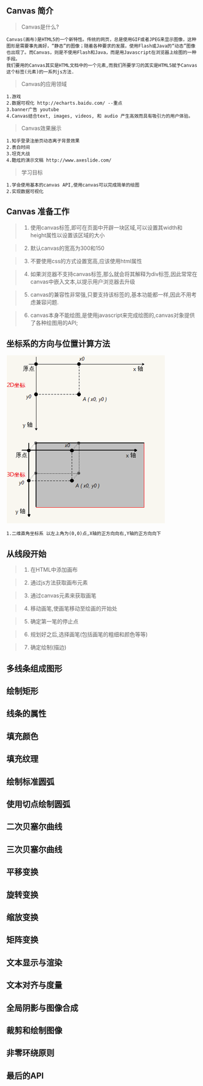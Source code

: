 ## Canvas 简介

  > Canvas是什么?

    Canvas(画布)是HTML5的一个新特性。传统的网页，总是使用GIF或者JPEG来显示图像，这种图形是需要事先画好，“静态”的图像；随着各种要求的发展，使用Flash或Java的“动态”图像也出现了。而Canvas，则是不使用Flash和Java，而是用Javascript在浏览器上绘图的一种手段。
    我们要用的Canvas其实是HTML文档中的一个元素,而我们所要学习的其实是HTML5赋予Canvas这个标签(元素)的一系列js方法.

  > Canvas的应用领域

    1.游戏  
    2.数据可视化 http://echarts.baidu.com/ --重点
    3.banner广告 youtube
    4.Canvas结合text, images, videos, 和 audio 产生高效而具有吸引力的用户体验。

  > Canvas效果展示

    1.知乎登录注册页动态离子背景效果
    2.表白时间
    3.坦克大战
    4.酷炫的演示文稿 http://www.axeslide.com/

  > 学习目标

    1.学会使用基本的canvas API,使用canvas可以完成简单的绘图
    2.实现数据可视化
## Canvas 准备工作
  > 1. 使用canvas标签,即可在页面中开辟一块区域,可以设置其width和height属性以设置该区域的大小

  > 2. 默认canvas的宽高为300和150

  > 3. 不要使用css的方式设置宽高,应该使用html属性

  > 4. 如果浏览器不支持canvas标签,那么就会将其解释为div标签,因此常常在canvas中嵌入文本,以提示用户浏览器去升级

  > 5. canvas的兼容性非常强,只要支持该标签的,基本功能都一样,因此不用考虑兼容问题.

  > 6. canvas本身不能绘图,是使用javascript来完成绘图的,canvas对象提供了各种绘图用的API;
## 坐标系的方向与位置计算方法
  ![坐标系图](./images/coords.png)

    1.二维直角坐标系 以左上角为(0,0)点,X轴的正方向向右,Y轴的正方向向下
## 从线段开始
   
   > 1. 在HTML中添加画布

   > 2. 通过js方法获取画布元素

   > 3. 通过canvas元素来获取画笔

   > 4. 移动画笔,使画笔移动至绘画的开始处

   > 5. 确定第一笔的停止点

   > 6. 规划好之后,选择画笔(包括画笔的粗细和颜色等等)

   > 7. 确定绘制(描边)

## 多线条组成图形
## 绘制矩形
## 线条的属性
## 填充颜色
## 填充纹理
## 绘制标准圆弧
## 使用切点绘制圆弧
## 二次贝塞尔曲线
## 三次贝塞尔曲线
## 平移变换
## 旋转变换
## 缩放变换
## 矩阵变换
## 文本显示与渲染
## 文本对齐与度量
## 全局阴影与图像合成
## 裁剪和绘制图像
## 非零环绕原则
## 最后的API
